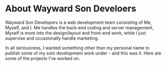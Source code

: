 # About Wayward Son Develoers

Wayward Son Developers is a web development team consisting of Me, Myself, and I. Me handles the back-end coding and server management, Myself is more into the design/layout and front-end work, while I just supervise and occasionally handle marketing.

In all seriousness, I wanted something other than my personal name to publish some of my solo development work under - and this was it. Here are some of the projects I've worked on.